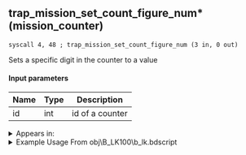 ## trap_mission_set_count_figure_num* (mission_counter)

`syscall 4, 48 ; trap_mission_set_count_figure_num (3 in, 0 out)`

Sets a specific digit in the counter to a value

#### Input parameters
| Name | Type | Description
|------|------|------------
| id   | int   | id of a counter




<details>
	<summary>Appears in:</summary>
| filename | Entity (obj)
|----------|-------------
| obj\B_LK100\b_lk.bdscript       | ((B) Shenzi)          
| obj\B_LK100_00\b_lk.bdscript       | ((B) Shenzi)          
| obj\B_LK100_10\b_lk.bdscript       | ((B) Banzai)          
| obj\B_LK100_20\b_lk.bdscript       | ((B) Ed)          
| obj\F_CA050\f_ca.bdscript       | ((F) Explosive barrel (CA))          
| obj\N_NM050_BTL\n_nm.bdscript       | ((N) Lock (BTL) (NM))          
| obj\N_NM060_BTL\n_nm.bdscript       | ((N) Shock (BTL) (NM))          
| obj\N_NM070_BTL\n_nm.bdscript       | ((N) Barrel (BTL) (NM))          

</details>

<details>
	<summary>Example Usage From obj\B_LK100\b_lk.bdscript</summary>
```
L8060:
 popToSp 0
 pushFromFSp 0
 pushImm 1
 syscall 1, 39 ; trap_obj_unit_arg (2 in, 1 out)
 pushImm 0
 sub 
 ipos 
 jz L8109
 pushFromFSp 0
 pushImm 1
 syscall 1, 39 ; trap_obj_unit_arg (2 in, 1 out)
 pushImm 1
 sub 
 pushImm 8
 pushFromFSp 0
 pushImm 1
 syscall 1, 39 ; trap_obj_unit_arg (2 in, 1 out)
 pushImm 2
 mul 
 sub 
 pushImm 0
 syscall 4, 48 ; trap_mission_set_count_figure_num (3 in, 0 out)
 jmp L8109
```
</details>

